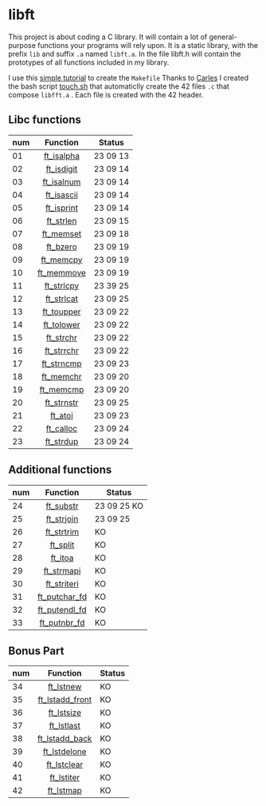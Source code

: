 # libft

This project is about coding a C library.
It will contain a lot of general-purpose functions your programs will rely upon.
It is a static library,  with the prefix `lib` and suffix `.a` named `libft.a`. In the file libft.h will contain the prototypes of all functions included in my library.

I use this [simple tutorial](https://makori-mildred.medium.com/how-to-create-static-library-in-c-and-how-to-use-it-b8b3e1fde999) to create the `Makefile`
Thanks to [Carles](https://github.com/krlspj) I created the bash script [touch.sh](https://github.com/luismiguelcasadodiaz/libft/blob/main/touch.sh ) that automaticlly create the 42 files `.c` that compose `libfft.a` . Each file is created with the 42 header.

## Libc functions
|num| Function |Status|
|---|:---------:|--------|
|01| [ft_isalpha](https://github.com/luismiguelcasadodiaz/libft/blob/main/ft_isalpha.c)| 23 09 13|
|02| [ft_isdigit](https://github.com/luismiguelcasadodiaz/libft/blob/main/ft_isdigit.c)| 23 09 14|
|03| [ft_isalnum](https://github.com/luismiguelcasadodiaz/libft/blob/main/ft_isalnum.c)| 23 09 14|
|04| [ft_isascii](https://github.com/luismiguelcasadodiaz/libft/blob/main/ft_isascii.c)| 23 09 14|
|05| [ft_isprint](https://github.com/luismiguelcasadodiaz/libft/blob/main/ft_isprint.c)| 23 09 14|
|06| [ft_strlen](https://github.com/luismiguelcasadodiaz/libft/blob/main/ft_strlen.c)| 23 09 15|
|07| [ft_memset](https://github.com/luismiguelcasadodiaz/libft/blob/main/ft_memset.c)| 23 09 18|
|08| [ft_bzero](https://github.com/luismiguelcasadodiaz/libft/blob/main/ft_bzero.c)| 23 09 19|
|09| [ft_memcpy](https://github.com/luismiguelcasadodiaz/libft/blob/main/ft_memcpy.c)| 23 09 19|
|10| [ft_memmove](https://github.com/luismiguelcasadodiaz/libft/blob/main/ft_memmove.c)| 23 09 19 |
|11| [ft_strlcpy](https://github.com/luismiguelcasadodiaz/libft/blob/main/ft_strlcpy.c)| 23 39 25|
|12| [ft_strlcat](https://github.com/luismiguelcasadodiaz/libft/blob/main/ft_strlcat.c)| 23 09 25|
|13| [ft_toupper](https://github.com/luismiguelcasadodiaz/libft/blob/main/ft_toupper.c)| 23 09 22|
|14| [ft_tolower](https://github.com/luismiguelcasadodiaz/libft/blob/main/ft_tolower.c)| 23 09 22|
|15| [ft_strchr](https://github.com/luismiguelcasadodiaz/libft/blob/main/ft_strchr.c)| 23 09 22|
|16| [ft_strrchr](https://github.com/luismiguelcasadodiaz/libft/blob/main/ft_strrchr.c)| 23 09 22|
|17| [ft_strncmp](https://github.com/luismiguelcasadodiaz/libft/blob/main/ft_strncmp.c)| 23 09 23|
|18| [ft_memchr](https://github.com/luismiguelcasadodiaz/libft/blob/main/ft_memchr.c)| 23 09 20|
|19| [ft_memcmp](https://github.com/luismiguelcasadodiaz/libft/blob/main/ft_memcmp.c)| 23 09 20|
|20| [ft_strnstr](https://github.com/luismiguelcasadodiaz/libft/blob/main/ft_strnstr.c)| 23 09 25 |
|21| [ft_atoi](https://github.com/luismiguelcasadodiaz/libft/blob/main/ft_atoi.c)| 23 09 23|
|22| [ft_calloc](https://github.com/luismiguelcasadodiaz/libft/blob/main/ft_calloc.c)| 23 09 24|
|23| [ft_strdup](https://github.com/luismiguelcasadodiaz/libft/blob/main/ft_strdup.c)| 23 09 24|

## Additional functions
|num| Function |Status|
|---|:---------:|--------|
|24| [ft_substr](https://github.com/luismiguelcasadodiaz/libft/blob/main/ft_substr.c)| 23 09 25 KO |
|25| [ft_strjoin](https://github.com/luismiguelcasadodiaz/libft/blob/main/ft_strjoin.c)| 23 09 25 |
|26| [ft_strtrim]()| KO |
|27| [ft_split]()| KO |
|28| [ft_itoa]()| KO |
|29| [ft_strmapi]()| KO |
|30| [ft_striteri]()| KO |
|31| [ft_putchar_fd]()| KO |
|32| [ft_putendl_fd]()| KO |
|33| [ft_putnbr_fd]()| KO |

##   Bonus Part
|num| Function |Status|
|---|:---------:|--------|
|34| [ft_lstnew]()| KO |
|35| [ft_lstadd_front]()| KO |
|36| [ft_lstsize]()| KO |
|37| [ft_lstlast]()| KO |
|38| [ft_lstadd_back]()| KO |
|39| [ft_lstdelone]()| KO |
|40| [ft_lstclear]()| KO |
|41| [ft_lstiter]()| KO |
|42| [ft_lstmap]()| KO |
